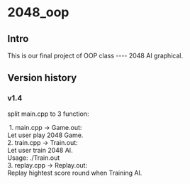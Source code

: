 # 2048_oop

## Intro

This is our final project of OOP class ---- 2048 AI graphical.

## Version history

### v1.4

split main.cpp to 3 function:  
  
​    1. main.cpp → Game.out:  
​        Let user play 2048 Game.  
​    2. train.cpp → Train.out:  
​       Let user train 2048 AI.  
​       Usage: ./Train.out <train-round>  
​    3. replay.cpp → Replay.out:  
​       Replay hightest score round when Training AI.  

